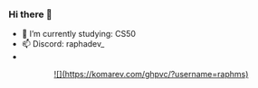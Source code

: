 ### Hi there 👋
- 🌱 I’m currently studying: CS50
- 📫 Discord: raphadev_
-
<div align="center">
  <a href="">![](https://komarev.com/ghpvc/?username=raphms)</a>
</div>
  
